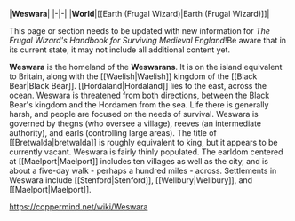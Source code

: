 |**Weswara**|
|-|-|
|**World**|[[Earth (Frugal Wizard)\|Earth (Frugal Wizard)]]|

This page or section needs to be updated with new information for *The Frugal Wizard's Handbook for Surviving Medieval England*!Be aware that in its current state, it may not include all additional content yet.

**Weswara** is the homeland of the **Weswarans**. It is on the island equivalent to Britain, along with the [[Waelish\|Waelish]] kingdom of the [[Black Bear\|Black Bear]]. [[Hordaland\|Hordaland]] lies to the east, across the ocean.
Weswara is threatened from both directions, between the Black Bear's kingdom and the Hordamen from the sea. Life there is generally harsh, and people are focused on the needs of survival.
Weswara is governed by thegns (who oversee a village), reeves (an intermediate authority), and earls (controlling large areas). The title of [[Bretwalda\|bretwalda]] is roughly equivalent to king, but it appears to be currently vacant.
Weswara is fairly thinly populated. The earldom centered at [[Maelport\|Maelport]] includes ten villages as well as the city, and is about a five-day walk - perhaps a hundred miles - across.
Settlements in Weswara include [[Stenford\|Stenford]], [[Wellbury\|Wellbury]], and [[Maelport\|Maelport]].



https://coppermind.net/wiki/Weswara